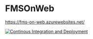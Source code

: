 # FMSOnWeb
https://fms-on-web.azurewebsites.net/

[![Continous Integration and Deployment](https://github.com/rmarks/FMSOnWeb/actions/workflows/ci-cd.yaml/badge.svg)](https://github.com/rmarks/FMSOnWeb/actions/workflows/ci-cd.yaml)
